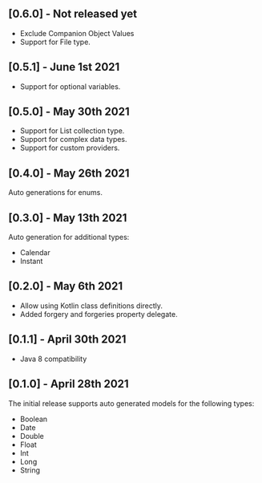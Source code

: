 ## [0.6.0] - Not released yet
* Exclude Companion Object Values
* Support for File type.

## [0.5.1] - June 1st 2021
* Support for optional variables.

## [0.5.0] - May 30th 2021
* Support for List collection type.
* Support for complex data types.
* Support for custom providers.

## [0.4.0] - May 26th 2021
Auto generations for enums.

## [0.3.0] - May 13th 2021
Auto generation for additional types:
* Calendar
* Instant

## [0.2.0] - May 6th 2021
* Allow using Kotlin class definitions directly.
* Added forgery and forgeries property delegate.

## [0.1.1] - April 30th 2021
* Java 8 compatibility

## [0.1.0] - April 28th 2021
The initial release supports auto generated models for the following types:

* Boolean
* Date
* Double
* Float
* Int
* Long
* String 
